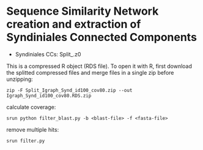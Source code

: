 # Sequence Similarity Network creation and extraction of Syndiniales Connected Components

* Syndiniales CCs: Split_.z0

This is a compressed R object (RDS file). To open it with R, first download the splitted compressed files and merge files in a single zip before unzipping:

```
zip -F Split_Igraph_Synd_id100_cov80.zip --out Igraph_Synd_id100_cov80.RDS.zip 
```


calculate coverage:
```
srun python filter_blast.py -b <blast-file> -f <fasta-file>
```

remove multiple hits:
```
srun filter.py
```


